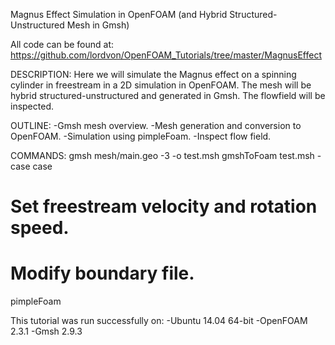 Magnus Effect Simulation in OpenFOAM (and Hybrid Structured-Unstructured Mesh in Gmsh)

All code can be found at: https://github.com/lordvon/OpenFOAM_Tutorials/tree/master/MagnusEffect

DESCRIPTION:
Here we will simulate the Magnus effect on a spinning cylinder in freestream in a 2D simulation in OpenFOAM. The mesh will be hybrid structured-unstructured and generated in Gmsh. The flowfield will be inspected.

OUTLINE:
-Gmsh mesh overview.
-Mesh generation and conversion to OpenFOAM.
-Simulation using pimpleFoam.
-Inspect flow field.

COMMANDS:
gmsh mesh/main.geo -3 -o test.msh
gmshToFoam test.msh -case case
# Set freestream velocity and rotation speed.
# Modify boundary file.
pimpleFoam

This tutorial was run successfully on:
-Ubuntu 14.04 64-bit
-OpenFOAM 2.3.1
-Gmsh 2.9.3